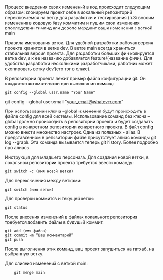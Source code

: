 Процесс внедрения своих изменений в код происходит следующим образом:
клонируем проект себе в локальный репозиторий
переключаемся на ветку для разработки и тестирования (п.3)
вносим изменения в кодовую базу
коммитим и пушим свои изменения
впоследствии тимлид или девопс мерджит ваши изменения с веткой main   

Правила именования веток. Для удобной разработки рабочая версия проекта хранится в ветке dev. В ветке main всегда храниться стабильная версия проекта. 
Для разработки больших фич копируется ветка dev, и к ее названию добавляется feature/(название фичи). 
Для удобства разработки несколькими разработчиками, работник может
скопировать ветку dev/(его тэг в слаке).

В репозитории проекта лежит пример файла конфигурации git. Он создается автоматически при выполнении команд:

	git config --global user.name "Your Name"
git config --global user.email "your_email@whatever.com"

При использовании ключа –global изменения будут происходить в файле config для всей системы. Использование команд без ключа –global должно происходить в репозитории проекта и будет создавать config в конкретном репозитории конкретного проекта. 
В файл config можно внести множество настроек.
Одна из полезных - alias. В представленном в репозитории файле присутствует алиас команды  git log --graph. Эта команда вызывается теперь git history. Более подробно про алиасы.






Инструкция для младшего персонала.
Для создания новой ветки, в локальном репозитории проекта требуется ввести команду:

	git switch -c (имя новой ветки)

Для переключения между ветками:
	
	git switch (имя ветки)

Для проверки коммитов и текущей ветки:

	git status

После внесения изменений в файлах локального репозитория требуется добавить файлы в будущий коммит.
	
	git add (имя файла)
	git commit -m “Ваш комментарий”
	git push

После выполнения этих команд, ваш проект запушиться на гитхаб, на выбранную ветку.
	
Для слияния изменений с веткой main:
	
		git merge main
